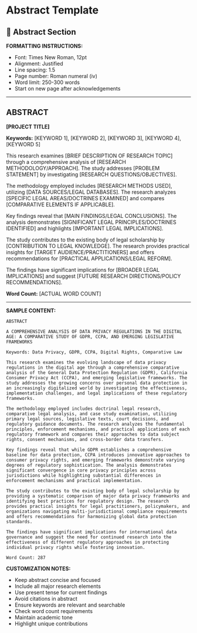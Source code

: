 # Abstract Template

## 📝 Abstract Section

**FORMATTING INSTRUCTIONS:**
- Font: Times New Roman, 12pt
- Alignment: Justified
- Line spacing: 1.5
- Page number: Roman numeral (iv)
- Word limit: 250-300 words
- Start on new page after acknowledgements

---

## ABSTRACT

**[PROJECT TITLE]**

**Keywords:** [KEYWORD 1], [KEYWORD 2], [KEYWORD 3], [KEYWORD 4], [KEYWORD 5]

This research examines [BRIEF DESCRIPTION OF RESEARCH TOPIC] through a comprehensive analysis of [RESEARCH METHODOLOGY/APPROACH]. The study addresses [PROBLEM STATEMENT] by investigating [RESEARCH QUESTIONS/OBJECTIVES].

The methodology employed includes [RESEARCH METHODS USED], utilizing [DATA SOURCES/LEGAL DATABASES]. The research analyzes [SPECIFIC LEGAL AREAS/DOCTRINES EXAMINED] and compares [COMPARATIVE ELEMENTS IF APPLICABLE].

Key findings reveal that [MAIN FINDINGS/LEGAL CONCLUSIONS]. The analysis demonstrates [SIGNIFICANT LEGAL PRINCIPLES/DOCTRINES IDENTIFIED] and highlights [IMPORTANT LEGAL IMPLICATIONS].

The study contributes to the existing body of legal scholarship by [CONTRIBUTION TO LEGAL KNOWLEDGE]. The research provides practical insights for [TARGET AUDIENCE/PRACTITIONERS] and offers recommendations for [PRACTICAL APPLICATIONS/LEGAL REFORM].

The findings have significant implications for [BROADER LEGAL IMPLICATIONS] and suggest [FUTURE RESEARCH DIRECTIONS/POLICY RECOMMENDATIONS].

**Word Count:** [ACTUAL WORD COUNT]

---

**SAMPLE CONTENT:**

```
ABSTRACT

A COMPREHENSIVE ANALYSIS OF DATA PRIVACY REGULATIONS IN THE DIGITAL AGE: A COMPARATIVE STUDY OF GDPR, CCPA, AND EMERGING LEGISLATIVE FRAMEWORKS

Keywords: Data Privacy, GDPR, CCPA, Digital Rights, Comparative Law

This research examines the evolving landscape of data privacy regulations in the digital age through a comprehensive comparative analysis of the General Data Protection Regulation (GDPR), California Consumer Privacy Act (CCPA), and emerging legislative frameworks. The study addresses the growing concerns over personal data protection in an increasingly digitalized world by investigating the effectiveness, implementation challenges, and legal implications of these regulatory frameworks.

The methodology employed includes doctrinal legal research, comparative legal analysis, and case study examination, utilizing primary legal sources, legislative texts, court decisions, and regulatory guidance documents. The research analyzes the fundamental principles, enforcement mechanisms, and practical applications of each regulatory framework and compares their approaches to data subject rights, consent mechanisms, and cross-border data transfers.

Key findings reveal that while GDPR establishes a comprehensive baseline for data protection, CCPA introduces innovative approaches to consumer privacy rights, and emerging frameworks demonstrate varying degrees of regulatory sophistication. The analysis demonstrates significant convergence in core privacy principles across jurisdictions while highlighting substantial differences in enforcement mechanisms and practical implementation.

The study contributes to the existing body of legal scholarship by providing a systematic comparison of major data privacy frameworks and identifying best practices for regulatory design. The research provides practical insights for legal practitioners, policymakers, and organizations navigating multi-jurisdictional compliance requirements and offers recommendations for harmonizing global data protection standards.

The findings have significant implications for international data governance and suggest the need for continued research into the effectiveness of different regulatory approaches in protecting individual privacy rights while fostering innovation.

Word Count: 287
```

**CUSTOMIZATION NOTES:**
- Keep abstract concise and focused
- Include all major research elements
- Use present tense for current findings
- Avoid citations in abstract
- Ensure keywords are relevant and searchable
- Check word count requirements
- Maintain academic tone
- Highlight unique contributions
